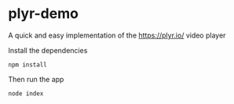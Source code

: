 # plyr-demo


A quick and easy implementation of the https://plyr.io/ video player

Install the dependencies
```
npm install 
```


Then run the app
```
node index 
```


